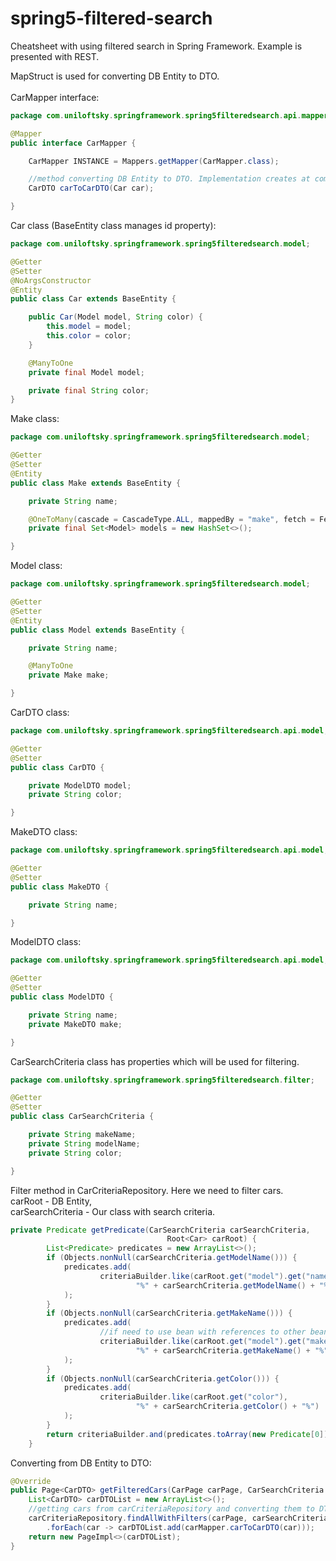 # spring5-filtered-search
Cheatsheet with using filtered search in Spring Framework. Example is presented with REST.

MapStruct is used for converting DB Entity to DTO.<br><br>
CarMapper interface:
```java
package com.uniloftsky.springframework.spring5filteredsearch.api.mapper;

@Mapper
public interface CarMapper {

    CarMapper INSTANCE = Mappers.getMapper(CarMapper.class);

    //method converting DB Entity to DTO. Implementation creates at compile time.
    CarDTO carToCarDTO(Car car);

}
```
Car class (BaseEntity class manages id property):
```java
package com.uniloftsky.springframework.spring5filteredsearch.model;

@Getter
@Setter
@NoArgsConstructor
@Entity
public class Car extends BaseEntity {

    public Car(Model model, String color) {
        this.model = model;
        this.color = color;
    }

    @ManyToOne
    private final Model model;

    private final String color;
}
```

Make class:
```java
package com.uniloftsky.springframework.spring5filteredsearch.model;

@Getter
@Setter
@Entity
public class Make extends BaseEntity {

    private String name;

    @OneToMany(cascade = CascadeType.ALL, mappedBy = "make", fetch = FetchType.EAGER)
    private final Set<Model> models = new HashSet<>();

}
```

Model class:
```java
package com.uniloftsky.springframework.spring5filteredsearch.model;

@Getter
@Setter
@Entity
public class Model extends BaseEntity {

    private String name;

    @ManyToOne
    private Make make;

}
```

CarDTO class:
```java
package com.uniloftsky.springframework.spring5filteredsearch.api.model;

@Getter
@Setter
public class CarDTO {

    private ModelDTO model;
    private String color;

}
```
MakeDTO class:
```java
package com.uniloftsky.springframework.spring5filteredsearch.api.model;

@Getter
@Setter
public class MakeDTO {

    private String name;

}
```
ModelDTO class:
```java
package com.uniloftsky.springframework.spring5filteredsearch.api.model;

@Getter
@Setter
public class ModelDTO {

    private String name;
    private MakeDTO make;

}
```

CarSearchCriteria class has properties which will be used for filtering.
```java
package com.uniloftsky.springframework.spring5filteredsearch.filter;

@Getter
@Setter
public class CarSearchCriteria {

    private String makeName;
    private String modelName;
    private String color;

}
```

Filter method in CarCriteriaRepository. Here we need to filter cars.<br>
carRoot - DB Entity,<br>
carSearchCriteria - Our class with search criteria.
```java
private Predicate getPredicate(CarSearchCriteria carSearchCriteria,
                                   Root<Car> carRoot) {
        List<Predicate> predicates = new ArrayList<>();
        if (Objects.nonNull(carSearchCriteria.getModelName())) {
            predicates.add(
                    criteriaBuilder.like(carRoot.get("model").get("name"),
                            "%" + carSearchCriteria.getModelName() + "%")
            );
        }
        if (Objects.nonNull(carSearchCriteria.getMakeName())) {
            predicates.add(
                    //if need to use bean with references to other beans. Property like a string
                    criteriaBuilder.like(carRoot.get("model").get("make").get("name"),
                            "%" + carSearchCriteria.getMakeName() + "%")
            );
        }
        if (Objects.nonNull(carSearchCriteria.getColor())) {
            predicates.add(
                    criteriaBuilder.like(carRoot.get("color"),
                            "%" + carSearchCriteria.getColor() + "%")
            );
        }
        return criteriaBuilder.and(predicates.toArray(new Predicate[0]));
    }
```

Converting from DB Entity to DTO:
```java
@Override
public Page<CarDTO> getFilteredCars(CarPage carPage, CarSearchCriteria carSearchCriteria) {
    List<CarDTO> carDTOList = new ArrayList<>();
    //getting cars from carCriteriaRepository and converting them to DTO, returning list with DTOs. Then controller uses this method
    carCriteriaRepository.findAllWithFilters(carPage, carSearchCriteria)
        .forEach(car -> carDTOList.add(carMapper.carToCarDTO(car)));
    return new PageImpl<>(carDTOList);
}
```

